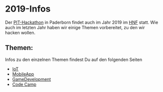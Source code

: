 # 2019-Infos

Der [PIT-Hackathon](https://paderborn-ist-informatik.de/entdecke-deine-zukunft/pit-hackathon/) in Paderborn findet auch im Jahr 2019 im [HNF](https://www.hnf.de) statt. Wie auch im letzten Jahr haben wir einige Themen vorbereitet, zu den wir hacken wollen.

## Themen:
Infos zu den einzelnen Themen findest Du auf den folgenden Seiten

- [IoT](IoT/README.md)
- [MobileApp](MobileApp/README.md)
- [GameDevelopment](GameDevelopment/README.md)
- [Code Camp](CodeCamp/README.md)
